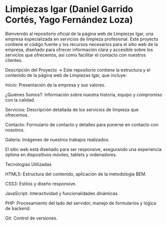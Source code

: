 # Limpiezas Igar (Daniel Garrido Cortés, Yago Fernández Loza)

Bienvenido al repositorio oficial de la página web de Limpiezas Igar, una empresa especializada en servicios de limpieza profesional. Este proyecto contiene el código fuente y los recursos necesarios para el sitio web de la empresa, diseñado para ofrecer información clara y accesible sobre los servicios que ofrecemos, así como facilitar el contacto con nuestros clientes.

Descripción del Proyecto ->
Este repositorio contiene la estructura y el contenido de la página web de Limpiezas Igar, que incluye:

Inicio: Presentación de la empresa y sus valores.

¿Quiénes Somos?: Información sobre nuestra historia, equipo y compromiso con la calidad.

Servicios: Descripción detallada de los servicios de limpieza que ofrecemos.

Contacto: Formulario de contacto y detalles para ponerse en contacto con nosotros.

Galería: Imágenes de nuestros trabajos realizados.

El sitio web está diseñado para ser responsive, asegurando una experiencia óptima en dispositivos móviles, tablets y ordenadores.

Tecnologías Utilizadas

HTML5: Estructura del contenido, aplicación de la metodología BEM.

CSS3: Estilos y diseño responsive.

JavaScript: Interactividad y funcionalidades dinámicas.

PHP: Procesamiento del lado del servidor, manejo de formularios y lógica de backend.

Git: Control de versiones.
